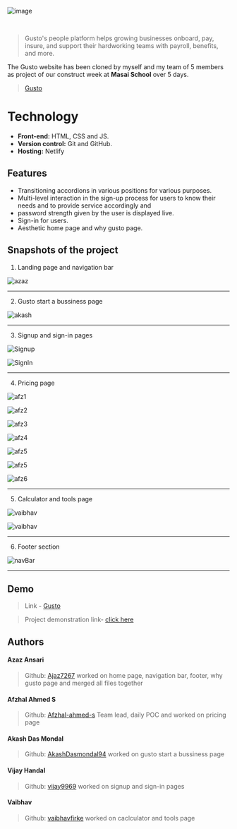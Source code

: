 
![image](https://images.expertmarket.co.uk/wp-content/uploads/sites/2/2021/11/gusto-payroll.png)

<br>

> Gusto's people platform helps growing businesses onboard, pay, insure, and support their hardworking teams with payroll, benefits, and more.

The Gusto website has been cloned by myself and my team of 5 members as project of our construct week at **Masai School** over 5 days.


> [Gusto](https://www.gusto.com) 

  
# Technology

- **Front-end:** HTML, CSS and JS.
- **Version control:** Git and GitHub.
- **Hosting:** Netlify

  
## Features

- Transitioning accordions in various positions for various
purposes.
- Multi-level interaction in the sign-up process for users to
know their needs and to provide service accordingly and
- password strength given by the user is displayed live.
- Sign-in for users.
- Aesthetic home page and why gusto page.

## Snapshots of the project

1. Landing page and navigation bar

![azaz](https://github.com/Afzhal-ahmed-s/Dot-and-key-website-clone/blob/main/Unit-2-Project-repo-main-afz/croppedSnapshots/Screenshot%202022-09-20%20at%209.23.20%20PM.jpeg)

*******************************************************************************

2. Gusto start a bussiness page

![akash](https://github.com/Afzhal-ahmed-s/Dot-and-key-website-clone/blob/main/Unit-2-Project-repo-main-afz/croppedSnapshots/Screenshot%202022-09-20%20at%209.26.27%20PM.jpeg)

*******************************************************************************

3. Signup and sign-in pages
    
![Signup](https://github.com/Afzhal-ahmed-s/Dot-and-key-website-clone/blob/main/Unit-2-Project-repo-main-afz/croppedSnapshots/Screenshot%202022-09-20%20at%209.24.07%20PM.jpeg)

![SignIn](https://github.com/Afzhal-ahmed-s/Dot-and-key-website-clone/blob/main/Unit-2-Project-repo-main-afz/croppedSnapshots/Screenshot%202022-09-20%20at%209.25.05%20PM.jpeg)

*******************************************************************************

4. Pricing page
    
![afz1](https://github.com/Afzhal-ahmed-s/Dot-and-key-website-clone/blob/main/Unit-2-Project-repo-main-afz/croppedSnapshots/Screenshot%202022-09-20%20at%209.27.27%20PM.jpeg)

![afz2](https://github.com/Afzhal-ahmed-s/Dot-and-key-website-clone/blob/main/Unit-2-Project-repo-main-afz/croppedSnapshots/Screenshot%202022-09-20%20at%209.27.45%20PM.jpeg)

![afz3](https://github.com/Afzhal-ahmed-s/Dot-and-key-website-clone/blob/main/Unit-2-Project-repo-main-afz/croppedSnapshots/Screenshot%202022-09-20%20at%209.27.49%20PM.jpeg)

![afz4](https://github.com/Afzhal-ahmed-s/Dot-and-key-website-clone/blob/main/Unit-2-Project-repo-main-afz/croppedSnapshots/Screenshot%202022-09-20%20at%209.28.02%20PM.jpeg)

![afz5](https://github.com/Afzhal-ahmed-s/Dot-and-key-website-clone/blob/main/Unit-2-Project-repo-main-afz/croppedSnapshots/Screenshot%202022-09-20%20at%209.28.08%20PM.jpeg)

![afz5](https://github.com/Afzhal-ahmed-s/Dot-and-key-website-clone/blob/main/Unit-2-Project-repo-main-afz/croppedSnapshots/Screenshot%202022-09-20%20at%209.28.15%20PM.jpeg)

![afz6](https://github.com/Afzhal-ahmed-s/Dot-and-key-website-clone/blob/main/Unit-2-Project-repo-main-afz/croppedSnapshots/Screenshot%202022-09-20%20at%209.28.24%20PM.jpeg)

*******************************************************************************

5. Calculator and tools page
   
![vaibhav](https://github.com/Afzhal-ahmed-s/Dot-and-key-website-clone/blob/main/Unit-2-Project-repo-main-afz/croppedSnapshots/Screenshot%202022-09-20%20at%209.26.45%20PM.jpeg)

![vaibhav](https://github.com/Afzhal-ahmed-s/Dot-and-key-website-clone/blob/main/Unit-2-Project-repo-main-afz/croppedSnapshots/Screenshot%202022-09-20%20at%209.27.05%20PM.jpeg)

***********************************************************************

6. Footer section

![navBar](https://github.com/Afzhal-ahmed-s/Dot-and-key-website-clone/blob/main/Unit-2-Project-repo-main-afz/croppedSnapshots/Screenshot%202022-09-20%20at%209.23.36%20PM.jpeg)

***********************************************************************

 
## Demo

>Link - [Gusto](https://delightful-faloodeh-753d39.netlify.app/pricing_page.html)

>Project demonstration link- 
<a href="https://drive.google.com/file/d/1qTKfgAYVwWyTJ_N6r67cNfglHwAz5QXp/view?usp=sharing">click here</a>


  
## Authors

#### Azaz Ansari
>Github: [Ajaz7267](https://github.com/Ajaz7267)
worked on home page, navigation bar, footer, why gusto page and merged all files together

#### Afzhal Ahmed S
> Github: [Afzhal-ahmed-s](https://github.com/Afzhal-ahmed-s)
Team lead, daily POC and worked on pricing page

#### Akash Das Mondal
>Github: [AkashDasmondal94](https://github.com/AkashDasmondal94)
worked on gusto start a bussiness page

#### Vijay Handal
>Github: [vijay9969](https://github.com/vijay9969)
worked on signup and sign-in pages

#### Vaibhav  
>Github: [vaibhavfirke](https://github.com/vaibhavfirke)
worked on caclculator and tools page




